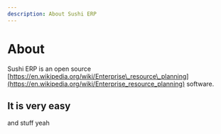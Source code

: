 ```yaml
---
description: About Sushi ERP
---
```


# About

Sushi ERP is an open source [https://en.wikipedia.org/wiki/Enterprise\_resource\_planning](https://en.wikipedia.org/wiki/Enterprise_resource_planning) software.

## It is very easy

and stuff yeah


## 


